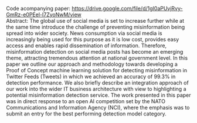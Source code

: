 Code acompanying paper: https://drive.google.com/file/d/1gI0aPUvjRvy-GmRz-e0PEel-I7ZyoNwM/view
<br>
Abstract: The global use of social media is set to increase further while at the same time introduce the challenge of
preventing misinformation being spread into wider society. News consumption via social media is increasingly being
used for this purpose as it is low cost, provides easy access and enables rapid dissemination of information. Therefore,
misinformation detection on social media posts has become an emerging theme, attracting tremendous attention at
national government level. In this paper we outline our approach and methodology towards developing a Proof of
Concept machine learning solution for detecting misinformation in Twitter Feeds (Tweets) in which we achieved an
accuracy of 99.3% in detection performance. We also briefly describe an integration approach of our work into the
wider IT business architecture with view to highlighting a potential misinformation detection service. The work
presented in this paper was in direct response to an open AI competition set by the NATO Communications and
Information Agency (NCI), where the emphasis was to submit an entry for the best performing detection model
category.
